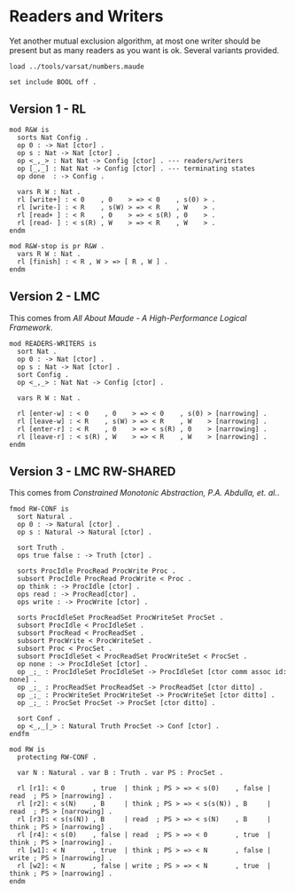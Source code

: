 Readers and Writers
===================

Yet another mutual exclusion algorithm, at most one writer should be present but as many readers as you want is ok.
Several variants provided.

```maude
load ../tools/varsat/numbers.maude

set include BOOL off .
```

Version 1 - RL
--------------

```maude
mod R&W is
  sorts Nat Config .
  op 0 : -> Nat [ctor] .
  op s : Nat -> Nat [ctor] .
  op <_,_> : Nat Nat -> Config [ctor] . --- readers/writers
  op [_,_] : Nat Nat -> Config [ctor] . --- terminating states
  op done  : -> Config .

  vars R W : Nat .
  rl [write+] : < 0    , 0    > => < 0    , s(0) > .
  rl [write-] : < R    , s(W) > => < R    , W    > .
  rl [read+ ] : < R    , 0    > => < s(R) , 0    > .
  rl [read- ] : < s(R) , W    > => < R    , W    > .
endm

mod R&W-stop is pr R&W .
  vars R W : Nat .
  rl [finish] : < R , W > => [ R , W ] .
endm
```

Version 2 - LMC
---------------

This comes from *All About Maude - A High-Performance Logical Framework*.

```maude
mod READERS-WRITERS is
  sort Nat .
  op 0 : -> Nat [ctor] .
  op s : Nat -> Nat [ctor] .
  sort Config .
  op <_,_> : Nat Nat -> Config [ctor] .

  vars R W : Nat .

  rl [enter-w] : < 0    , 0    > => < 0    , s(0) > [narrowing] .
  rl [leave-w] : < R    , s(W) > => < R    , W    > [narrowing] .
  rl [enter-r] : < R    , 0    > => < s(R) , 0    > [narrowing] .
  rl [leave-r] : < s(R) , W    > => < R    , W    > [narrowing] .
endm
```

Version 3 - LMC RW-SHARED
-------------------------

This comes from *Constrained Monotonic Abstraction, P.A. Abdulla, et. al.*.

```maude
fmod RW-CONF is
  sort Natural .
  op 0 : -> Natural [ctor] .
  op s : Natural -> Natural [ctor] .

  sort Truth .
  ops true false : -> Truth [ctor] .

  sorts ProcIdle ProcRead ProcWrite Proc .
  subsort ProcIdle ProcRead ProcWrite < Proc .
  op think : -> ProcIdle [ctor] .
  ops read : -> ProcRead[ctor] .
  ops write : -> ProcWrite [ctor] .

  sorts ProcIdleSet ProcReadSet ProcWriteSet ProcSet .
  subsort ProcIdle < ProcIdleSet .
  subsort ProcRead < ProcReadSet .
  subsort ProcWrite < ProcWriteSet .
  subsort Proc < ProcSet .
  subsort ProcIdleSet < ProcReadSet ProcWriteSet < ProcSet .
  op none : -> ProcIdleSet [ctor] .
  op _;_ : ProcIdleSet ProcIdleSet -> ProcIdleSet [ctor comm assoc id: none] .
  op _;_ : ProcReadSet ProcReadSet -> ProcReadSet [ctor ditto] .
  op _;_ : ProcWriteSet ProcWriteSet -> ProcWriteSet [ctor ditto] .
  op _;_ : ProcSet ProcSet -> ProcSet [ctor ditto] .

  sort Conf .
  op <_,_|_> : Natural Truth ProcSet -> Conf [ctor] .
endfm

mod RW is
  protecting RW-CONF .

  var N : Natural . var B : Truth . var PS : ProcSet .

  rl [r1]: < 0       , true  | think ; PS > => < s(0)    , false | read  ; PS > [narrowing] .
  rl [r2]: < s(N)    , B     | think ; PS > => < s(s(N)) , B     | read  ; PS > [narrowing] .
  rl [r3]: < s(s(N)) , B     | read  ; PS > => < s(N)    , B     | think ; PS > [narrowing] .
  rl [r4]: < s(0)    , false | read  ; PS > => < 0       , true  | think ; PS > [narrowing] .
  rl [w1]: < N       , true  | think ; PS > => < N       , false | write ; PS > [narrowing] .
  rl [w2]: < N       , false | write ; PS > => < N       , true  | think ; PS > [narrowing] .
endm
```
